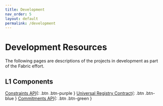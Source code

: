 ```yaml
---
title: Development
nav_order: 5
layout: default
permalink: /development
---
```


# Development Resources

The following pages are descriptions of the projects in development as part of the Fabric effort.

## L1 Components
[Constraints API](https://github.com/ethereum-commitments/preconf-specs){: .btn .btn-purple }
[Universal Registry Contract](https://github.com/ethereum-commitments/urc){: .btn .btn-blue }
[Commitments API](https://github.com/ethereum-commitments/commitments-specs){: .btn .btn-green }